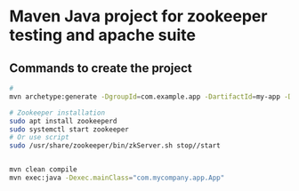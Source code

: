 # Maven Java project for zookeeper testing and apache suite

## Commands to create the project 
```bash
# 
mvn archetype:generate -DgroupId=com.example.app -DartifactId=my-app -Dversion=1.0-SNAPSHOT

# Zookeeper installation
sudo apt install zookeeperd
sudo systemctl start zookeeper
# Or use script
sudo /usr/share/zookeeper/bin/zkServer.sh stop//start


mvn clean compile
mvn exec:java -Dexec.mainClass="com.mycompany.app.App"
```